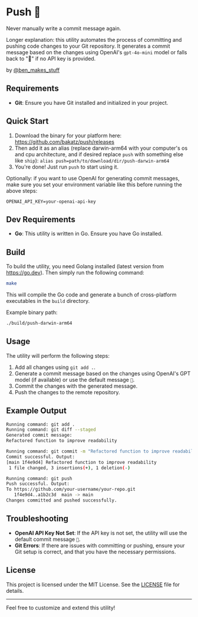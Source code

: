 # Push 🚀

Never manually write a commit message again.

Longer explanation: this utility automates the process of committing and pushing code changes to your Git repository. It generates a commit message based on the changes using OpenAI's `gpt-4o-mini` model or falls back to "🚀" if no API key is provided.

by [@ben_makes_stuff](https://x.com/ben_makes_stuff)

## Requirements
- **Git**: Ensure you have Git installed and initialized in your project.

## Quick Start

1. Download the binary for your platform here: https://github.com/bakatz/push/releases
1. Then add it as an alias (replace darwin-arm64 with your computer's os and cpu architecture, and if desired replace `push` with something else like `ship`): `alias push=path/to/download/dir/push-darwin-arm64`
1. You're done! Just run `push` to start using it.

Optionally: if you want to use OpenAI for generating commit messages, make sure you set your environment variable like this before running the above steps:
  ```
  OPENAI_API_KEY=your-openai-api-key
  ```

## Dev Requirements

- **Go**: This utility is written in Go. Ensure you have Go installed.

## Build

To build the utility, you need Golang installed (latest version from https://go.dev). Then simply run the following command:

```bash
make
```

This will compile the Go code and generate a bunch of cross-platform executables in the `build` directory.

Example binary path:
```bash
./build/push-darwin-arm64
```

## Usage

The utility will perform the following steps:
1. Add all changes using `git add .`.
2. Generate a commit message based on the changes using OpenAI's GPT model (if available) or use the default message `🚀`.
3. Commit the changes with the generated message.
4. Push the changes to the remote repository.

## Example Output

```bash
Running command: git add .
Running command: git diff --staged
Generated commit message:
Refactored function to improve readability

Running command: git commit -m "Refactored function to improve readability"
Commit successful. Output:
[main 1f4e9d4] Refactored function to improve readability
 1 file changed, 3 insertions(+), 1 deletion(-)

Running command: git push
Push successful. Output:
To https://github.com/your-username/your-repo.git
   1f4e9d4..a1b2c3d  main -> main
Changes committed and pushed successfully.
```

## Troubleshooting

- **OpenAI API Key Not Set**: If the API key is not set, the utility will use the default commit message `🚀`.
- **Git Errors**: If there are issues with committing or pushing, ensure your Git setup is correct, and that you have the necessary permissions.

## License

This project is licensed under the MIT License. See the [LICENSE](LICENSE) file for details.

---

Feel free to customize and extend this utility!
